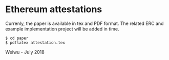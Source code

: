 # Ethereum attestations

Currenly, the paper is available in tex and PDF format. The related
ERC and example implementation project will be added in time.

    $ cd paper
    $ pdflatex attestation.tex

Weiwu - July 2018
